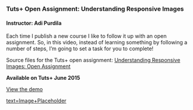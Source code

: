 ### Tuts+ Open Assignment: Understanding Responsive Images
#### Instructor: Adi Purdila

Each time I publish a new course I like to follow it up with an open assignment. So, in this video, instead of learning something by following a number of steps, I’m going to set a task for you to complete!

Source files for the Tuts+ open assignment: [Understanding Responsive Images: Open Assignment](http://webdesign.tutsplus.com/tutorials/understanding-responsive-images-open-assignment--cms-24113)

**Available on Tuts+ June 2015**

[View the demo](http://tutsplus.github.io/understanding-responsive-images-open-assignment)

[text=Image+Placeholder](https://via.placeholder.com/300x200.png?text=Image+Placeholder)